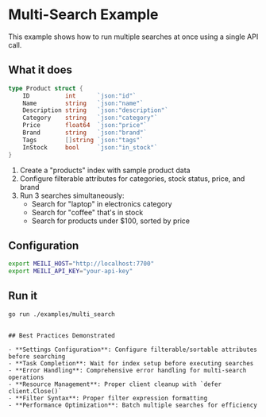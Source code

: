 # Multi-Search Example

This example shows how to run multiple searches at once using a single API call.

## What it does

```go
type Product struct {
    ID          int      `json:"id"`
    Name        string   `json:"name"`
    Description string   `json:"description"`
    Category    string   `json:"category"`
    Price       float64  `json:"price"`
    Brand       string   `json:"brand"`
    Tags        []string `json:"tags"`
    InStock     bool     `json:"in_stock"`
}
```

1. Create a "products" index with sample product data
2. Configure filterable attributes for categories, stock status, price, and brand
3. Run 3 searches simultaneously:
   - Search for "laptop" in electronics category
   - Search for "coffee" that's in stock
   - Search for products under $100, sorted by price

## Configuration

```bash
export MEILI_HOST="http://localhost:7700"
export MEILI_API_KEY="your-api-key"
```

## Run it

```bash
go run ./examples/multi_search
```
```

## Best Practices Demonstrated

- **Settings Configuration**: Configure filterable/sortable attributes before searching
- **Task Completion**: Wait for index setup before executing searches
- **Error Handling**: Comprehensive error handling for multi-search operations
- **Resource Management**: Proper client cleanup with `defer client.Close()`
- **Filter Syntax**: Proper filter expression formatting
- **Performance Optimization**: Batch multiple searches for efficiency
